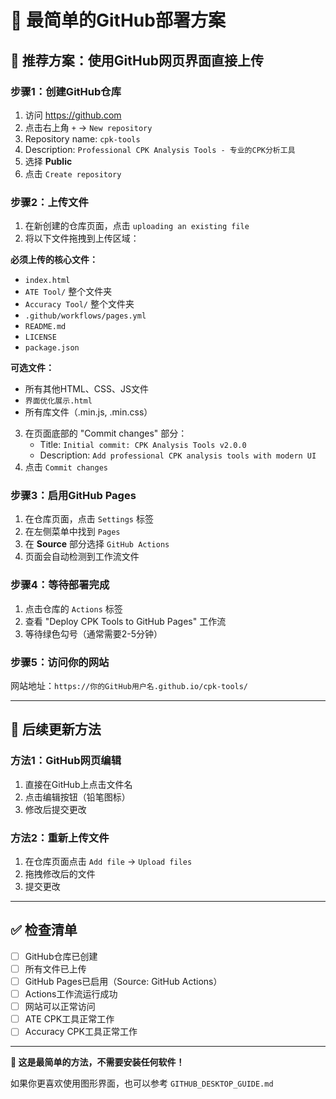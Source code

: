 # 🎯 最简单的GitHub部署方案

## 🚀 推荐方案：使用GitHub网页界面直接上传

### 步骤1：创建GitHub仓库
1. 访问 https://github.com
2. 点击右上角 `+` → `New repository`
3. Repository name: `cpk-tools`
4. Description: `Professional CPK Analysis Tools - 专业的CPK分析工具`
5. 选择 **Public**
6. 点击 `Create repository`

### 步骤2：上传文件
1. 在新创建的仓库页面，点击 `uploading an existing file`
2. 将以下文件拖拽到上传区域：

**必须上传的核心文件：**
- `index.html`
- `ATE Tool/` 整个文件夹
- `Accuracy Tool/` 整个文件夹
- `.github/workflows/pages.yml`
- `README.md`
- `LICENSE`
- `package.json`

**可选文件：**
- 所有其他HTML、CSS、JS文件
- `界面优化展示.html`
- 所有库文件（.min.js, .min.css）

3. 在页面底部的 "Commit changes" 部分：
   - Title: `Initial commit: CPK Analysis Tools v2.0.0`
   - Description: `Add professional CPK analysis tools with modern UI`
4. 点击 `Commit changes`

### 步骤3：启用GitHub Pages
1. 在仓库页面，点击 `Settings` 标签
2. 在左侧菜单中找到 `Pages`
3. 在 **Source** 部分选择 `GitHub Actions`
4. 页面会自动检测到工作流文件

### 步骤4：等待部署完成
1. 点击仓库的 `Actions` 标签
2. 查看 "Deploy CPK Tools to GitHub Pages" 工作流
3. 等待绿色勾号（通常需要2-5分钟）

### 步骤5：访问你的网站
网站地址：`https://你的GitHub用户名.github.io/cpk-tools/`

---

## 🔄 后续更新方法

### 方法1：GitHub网页编辑
1. 直接在GitHub上点击文件名
2. 点击编辑按钮（铅笔图标）
3. 修改后提交更改

### 方法2：重新上传文件
1. 在仓库页面点击 `Add file` → `Upload files`
2. 拖拽修改后的文件
3. 提交更改

---

## ✅ 检查清单

- [ ] GitHub仓库已创建
- [ ] 所有文件已上传
- [ ] GitHub Pages已启用（Source: GitHub Actions）
- [ ] Actions工作流运行成功
- [ ] 网站可以正常访问
- [ ] ATE CPK工具正常工作
- [ ] Accuracy CPK工具正常工作

---

**🎊 这是最简单的方法，不需要安装任何软件！**

如果你更喜欢使用图形界面，也可以参考 `GITHUB_DESKTOP_GUIDE.md`
